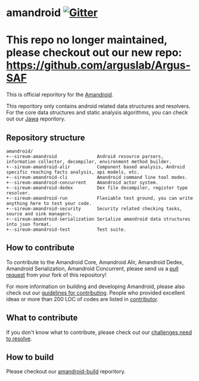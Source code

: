 amandroid [![Gitter](https://badges.gitter.im/sireum/amandroid.svg)](https://gitter.im/sireum/amandroid?utm_source=badge&utm_medium=badge&utm_campaign=pr-badge) 
========================

# This repo no longer maintained, please checkout out our new repo: https://github.com/arguslab/Argus-SAF

This is official reporitory for the [Amandroid](http://amandroid.sireum.org/).

This reporitory only contains android related data structures and resolvers. For the core data structures and static analysis algorithms, you can check out our [Jawa](https://github.com/sireum/jawa) reporitory.

## Repository structure

```
amandroid/
+--sireum-amandroid               Android resource parsers, information collector, decompiler, environment method builder.
+--sireum-amandroid-alir          Component based analysis, Android specific reaching facts analysis, api models, etc.
+--sireum-amandroid-cli           Amandroid command line tool modes.
+--sireum-amandroid-concurrent    Amandroid actor system.
+--sireum-amandroid-dedex         Dex file decompiler, register type resolver.
+--sireum-amandroid-run           Flexiable test ground, you can write anything here to test your code.
+--sireum-amandroid-security      Security related checking tasks, source and sink managers.
+--sireum-amandroid-serialization Serialize amandroid data structures into json format.
+--sireum-amandroid-test          Test suite.
```

## How to contribute

To contribute to the Amandroid Core, Amandroid Alir, Amandroid Dedex, Amandroid Serialization, Amandroid Concurrent, please send us a [pull request](https://help.github.com/articles/using-pull-requests/#fork--pull) from your fork of this repository!

For more information on building and developing Amandroid, please also check out our [guidelines for contributing](CONTRIBUTING.md). People who provided excellent ideas or more than 200 LOC of codes are listed in [contributor](CONTRIBUTOR.md).
 
## What to contribute

If you don't know what to contribute, please check out our [challenges need to resolve](CHALLENGE.md).

## How to build

Please checkout our [amandroid-build](https://github.com/fgwei/amandroid-build) reporitory.
